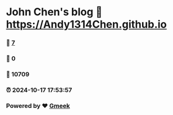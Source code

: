 # John Chen's blog :link: https://Andy1314Chen.github.io 
### :page_facing_up: [7](https://Andy1314Chen.github.io/tag.html) 
### :speech_balloon: 0 
### :hibiscus: 10709 
### :alarm_clock: 2024-10-17 17:53:57 
### Powered by :heart: [Gmeek](https://github.com/Meekdai/Gmeek)
